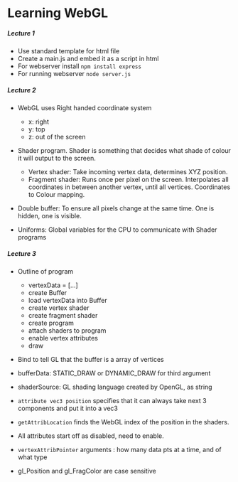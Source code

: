 # Learning WebGL

##### Lecture 1
- Use standard template for html file
- Create a main.js and embed it as a script in html
- For webserver install
```npm install express```
- For running webserver
```node server.js```

##### Lecture 2
- WebGL uses Right handed coordinate system
	- x: right
	- y: top
	- z: out of the screen

- Shader program. Shader is something that decides what shade of colour it will output to the screen. 
	- Vertex shader: Take incoming vertex data, determines XYZ position.
	- Fragment shader: Runs once per pixel on the screen. Interpolates all coordinates in between another vertex, until all vertices. Coordinates to Colour mapping.

- Double buffer: To ensure all pixels change at the same time. One is hidden, one is visible.

- Uniforms: Global variables for the CPU to communicate with Shader programs

##### Lecture 3
- Outline of program
	- vertexData = [...]
	- create Buffer
	- load vertexData into Buffer
	- create vertex shader
	- create fragment shader
	- create program
	- attach shaders to program
	- enable vertex attributes
	- draw

- Bind to tell GL that the buffer is a array of vertices
- bufferData: STATIC_DRAW or DYNAMIC_DRAW for third argument
- shaderSource: GL shading language created by OpenGL, as string
- ```attribute vec3 position``` specifies that it can always take next 3 components and put it into a vec3
- ```getAttribLocation``` finds the WebGL index of the position in the shaders.
- All attributes start off as disabled, need to enable.
- ```vertexAttribPointer``` arguments : how many data pts at a time, and of what type
- gl_Position and gl_FragColor are case sensitive
